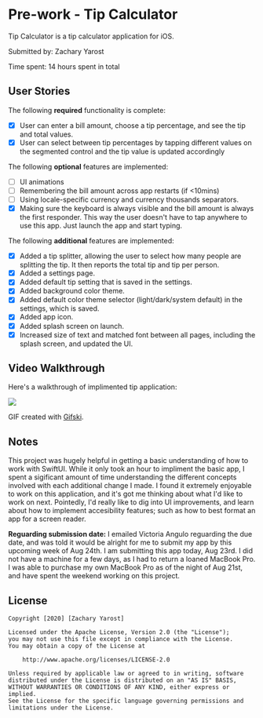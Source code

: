 # Pre-work - Tip Calculator

Tip Calculator is a tip calculator application for iOS.

Submitted by: Zachary Yarost

Time spent: 14 hours spent in total

## User Stories

The following **required** functionality is complete:

* [x] User can enter a bill amount, choose a tip percentage, and see the tip and total values.
* [x] User can select between tip percentages by tapping different values on the segmented control and the tip value is updated accordingly

The following **optional** features are implemented:

* [ ] UI animations
* [ ] Remembering the bill amount across app restarts (if <10mins)
* [ ] Using locale-specific currency and currency thousands separators.
* [x] Making sure the keyboard is always visible and the bill amount is always the first responder. This way the user doesn't have to tap anywhere to use this app. Just launch the app and start typing.

The following **additional** features are implemented:

- [x] Added a tip splitter, allowing the user to select how many people are splitting the tip. It then reports the total tip and tip per person.
- [x] Added a settings page.
- [x] Added default tip setting that is saved in the settings.
- [x] Added background color theme.
- [x] Added default color theme selector (light/dark/system default) in the settings, which is saved.
- [x] Added app icon.
- [x] Added splash screen on launch.
- [x] Increased size of text and matched font between all pages, including the splash screen, and updated the UI.

## Video Walkthrough

Here's a walkthrough of implimented tip application:

![](AppWalkThrough.gif)

GIF created with [Gifski](https://apps.apple.com/us/app/gifski/id1351639930?mt=12).

## Notes

This project was hugely helpful in getting a basic understanding of how to work with SwiftUI. While it only took an hour to impliment the basic app, I spent a sigificant amount of time understanding the different concepts involved with each additional change I made. I found it extremely enjoyable to work on this application, and it's got me thinking about what I'd like to work on next. Pointedly, I'd really like to dig into UI improvements, and learn about how to implement accesibility features; such as how to best format an app for a screen reader. 

**Reguarding submission date:** I emailed Victoria Angulo reguarding the due date, and was told it would be alright for me to submit my app by this upcoming week of Aug 24th. I am submitting this app today, Aug 23rd. I did not have a machine for a few days, as I had to return a loaned MacBook Pro. I was able to purchase my own MacBook Pro as of the night of Aug 21st, and have spent the weekend working on this project.

## License

    Copyright [2020] [Zachary Yarost]

    Licensed under the Apache License, Version 2.0 (the "License");
    you may not use this file except in compliance with the License.
    You may obtain a copy of the License at

        http://www.apache.org/licenses/LICENSE-2.0

    Unless required by applicable law or agreed to in writing, software
    distributed under the License is distributed on an "AS IS" BASIS,
    WITHOUT WARRANTIES OR CONDITIONS OF ANY KIND, either express or implied.
    See the License for the specific language governing permissions and
    limitations under the License.
